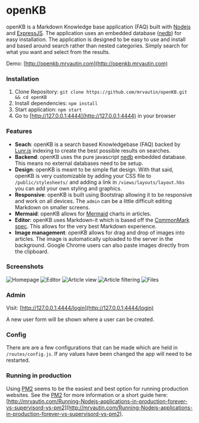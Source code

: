 # openKB

openKB is a Markdown Knowledge base application (FAQ) built with [Nodejs](https://nodejs.org/) and [ExpressJS](http://expressjs.com/). The application uses an embedded database ([nedb](https://github.com/louischatriot/nedb)) for easy installation.
The application is designed to be easy to use and install and based around search rather than nested categories. Simply search for what you want and select from the results.

Demo: [http://openkb.mrvautin.com](http://openkb.mrvautin.com)

### Installation

1. Clone Repository: `git clone https://github.com/mrvautin/openKB.git && cd openKB`
2. Install dependencies: `npm install`
3. Start application: `npm start`
4. Go to  [http://127.0.0.1:4444](http://127.0.0.1:4444) in your browser

### Features

- **Seach**: openKB is a search based Knowledgebase (FAQ) backed by [Lunr.js](https://github.com/olivernn/lunr.js/) indexing to create the best possible results on searches. 
- **Backend**: openKB uses the pure javascript [nedb](https://github.com/louischatriot/nedb) embedded database. This means no external databases need to be setup.
- **Design**: openKB is meant to be simple flat design. With that said, openKB is very customizable by adding your CSS file to `/public/stylesheets/` and adding a link in `/views/layouts/layout.hbs` you can add your own styling and graphics.
- **Responsive**: openKB is built using Bootstrap allowing it to be responsive and work on all devices. The `admin` can be a little difficult editing Markdown on smaller screens.
- **Mermaid**: openKB allows for [Mermaid](http://knsv.github.io/mermaid/) charts in articles.
- **Editor**: openKB uses Markdown-it which is based off the [CommonMark spec](http://spec.commonmark.org/). This allows for the very best Markdown experience.
- **Image management**: openKB allows for drag and drop of images into articles. The image is automatically uploaded to the server in the background. Google Chrome users can also paste images directly from the clipboard.

### Screenshots

![Homepage](https://raw.githubusercontent.com/mrvautin/mrvautin.github.io/master/images/openkb/openkb_homepage_.png)
![Editor](https://raw.githubusercontent.com/mrvautin/mrvautin.github.io/master/images/openkb/openkb_editor.png)
![Article view](https://raw.githubusercontent.com/mrvautin/mrvautin.github.io/master/images/openkb/openkb_articleview.png)
![Article filtering](https://raw.githubusercontent.com/mrvautin/mrvautin.github.io/master/images/openkb/openkb_articlefiltering.png)
![Files](https://raw.githubusercontent.com/mrvautin/mrvautin.github.io/master/images/openkb/openkb_files.png)

### Admin

Visit: [http://127.0.0.1:4444/login](http://127.0.0.1:4444/login) 

A new user form will be shown where a user can be created.

### Config

There are are a few configurations that can be made which are held in `/routes/config.js`. If any values have been changed the app will need to be restarted.

### Running in production

Using [PM2](https://github.com/Unitech/pm2) seems to be the easiest and best option for running production websites.
See the [PM2](https://github.com/Unitech/pm2) for more information or a short guide here: [http://mrvautin.com/Running-Nodejs-applications-in-production-forever-vs-supervisord-vs-pm2](http://mrvautin.com/Running-Nodejs-applications-in-production-forever-vs-supervisord-vs-pm2).